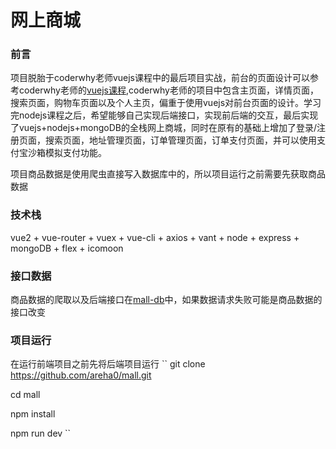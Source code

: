 # 网上商城

### 前言
项目脱胎于coderwhy老师vuejs课程中的最后项目实战，前台的页面设计可以参考coderwhy老师的[vuejs课程](https://www.bilibili.com/video/BV17j411f74d?spm_id_from=333.999.0.0),coderwhy老师的项目中包含主页面，详情页面，搜索页面，购物车页面以及个人主页，偏重于使用vuejs对前台页面的设计。学习完nodejs课程之后，希望能够自己实现后端接口，实现前后端的交互，最后实现了vuejs+nodejs+mongoDB的全栈网上商城，同时在原有的基础上增加了登录/注册页面，搜索页面，地址管理页面，订单管理页面，订单支付页面，并可以使用支付宝沙箱模拟支付功能。

项目商品数据是使用爬虫直接写入数据库中的，所以项目运行之前需要先获取商品数据

### 技术栈
vue2 + vue-router + vuex + vue-cli + axios + vant + node + express + mongoDB + flex + icomoon

### 接口数据
商品数据的爬取以及后端接口在[mall-db](https://github.com/areha0/mall-db)中，如果数据请求失败可能是商品数据的接口改变

### 项目运行
在运行前端项目之前先将后端项目运行
``
git clone https://github.com/areha0/mall.git

cd mall

npm install

npm run dev
``
